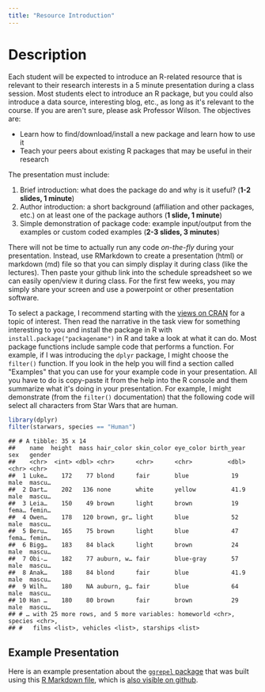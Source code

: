 ```yaml
---
title: "Resource Introduction"
---
```


# Description

Each student will be expected to introduce an R-related resource that is relevant to their research interests in a 5 minute presentation during a class session.  Most students elect to introduce an R package, but you could also introduce a data source, interesting blog, etc., as long as it's relevant to the course.  If you are aren't sure, please ask Professor Wilson.  The objectives are:

* Learn how to find/download/install a new package and learn how to use it
* Teach your peers about existing R packages that may be useful in their research

The presentation must include:

1. Brief introduction: what does the package do and why is it useful? (**1-2 slides, 1 minute**)
2. Author introduction: a short background (affiliation and other packages, etc.) on at least one of the package authors (**1 slide, 1 minute**)
2. Simple demonstration of package code: example input/output from the examples or custom coded examples (**2-3 slides, 3 minutes**)

There will not be time to actually run any code *on-the-fly* during your presentation.  Instead, use RMarkdown to create a presentation (html) or markdown (md) file so that you can simply display it during class (like the lectures).  Then paste your github link into the schedule spreadsheet so we can easily open/view it during class. For the first few weeks, you may simply share your screen and use a powerpoint or other presentation software.

To select a package, I recommend starting with the [views on CRAN](https://cran.r-project.org/web/views/) for a topic of interest.  Then read the narrative in the task view for something interesting to you and install the package in R with `install.package("packagename")` in R and take a look at what it can do.  Most package functions include sample code that performs a function.    For example, if I was introducing the `dplyr` package, I might choose the `filter()` function.  If you look in the help you will find a section called "Examples" that you can use for your example code in your presentation.  All you have to do is copy-paste it from the help into the R console and them summarize what it's doing in your presentation.  For example, I might demonstrate (from the `filter()` documentation) that the following code will select all characters from Star Wars that are human.


```r
library(dplyr)
filter(starwars, species == "Human")
```

```
## # A tibble: 35 x 14
##    name  height  mass hair_color skin_color eye_color birth_year sex   gender
##    <chr>  <int> <dbl> <chr>      <chr>      <chr>          <dbl> <chr> <chr> 
##  1 Luke…    172    77 blond      fair       blue            19   male  mascu…
##  2 Dart…    202   136 none       white      yellow          41.9 male  mascu…
##  3 Leia…    150    49 brown      light      brown           19   fema… femin…
##  4 Owen…    178   120 brown, gr… light      blue            52   male  mascu…
##  5 Beru…    165    75 brown      light      blue            47   fema… femin…
##  6 Bigg…    183    84 black      light      brown           24   male  mascu…
##  7 Obi-…    182    77 auburn, w… fair       blue-gray       57   male  mascu…
##  8 Anak…    188    84 blond      fair       blue            41.9 male  mascu…
##  9 Wilh…    180    NA auburn, g… fair       blue            64   male  mascu…
## 10 Han …    180    80 brown      fair       brown           29   male  mascu…
## # … with 25 more rows, and 5 more variables: homeworld <chr>, species <chr>,
## #   films <list>, vehicles <list>, starships <list>
```

## Example Presentation

Here is an example presentation about the [`ggrepel` package](pres/PackagePresentation.html) that was built using this [R Markdown file](pres/PackagePresentation.Rmd), which is [also visible on github](https://github.com/AdamWilsonLab/GEO511/blob/master/pres/PackagePresentation.Rmd).


